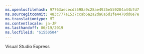 ```yaml
---
ms.openlocfilehash: 97763aececd5598a9c28ae4935e559284a44b7d7
ms.sourcegitcommit: 483c777a1537ccab6a2a2da6a5d1fe4470dd0e7e
ms.translationtype: MT
ms.contentlocale: ja-JP
ms.lasthandoff: 06/19/2019
ms.locfileid: "61550504"
---
```

Visual Studio Express